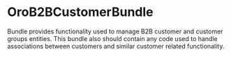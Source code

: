 OroB2BCustomerBundle
====================

Bundle provides functionality used to manage B2B customer and customer groups entities.
This bundle also should contain any code used to handle associations between customers and
similar customer related functionality.
